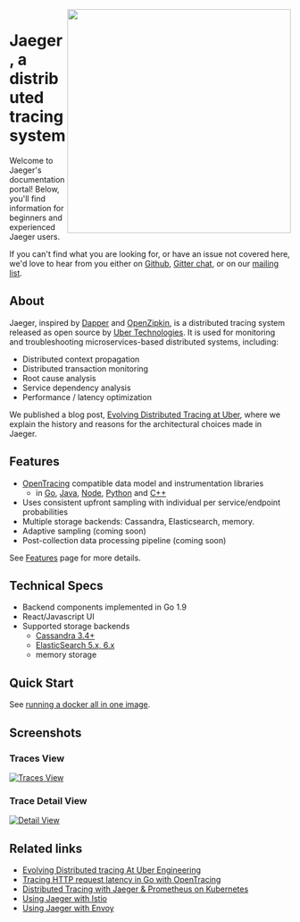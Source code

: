 <img align="right" src="images/jaeger-vector.svg" width=400>

# Jaeger, a distributed tracing system

Welcome to Jaeger's documentation portal! Below, you'll find information for beginners and experienced Jaeger users.

If you can't find what you are looking for, or have an issue not covered here, we'd love to hear from you either on [Github](https://github.com/jaegertracing/jaeger/issues), [Gitter chat](https://gitter.im/jaegertracing/Lobby), or on our [mailing list](https://groups.google.com/forum/#!forum/jaeger-tracing).

## About

Jaeger, inspired by [Dapper][dapper] and [OpenZipkin](http://zipkin.io), is a distributed tracing system released as open source by [Uber Technologies][ubeross]. It is used for monitoring and troubleshooting microservices-based distributed systems, including:

* Distributed context propagation
* Distributed transaction monitoring
* Root cause analysis
* Service dependency analysis
* Performance / latency optimization

We published a blog post, [Evolving Distributed Tracing at Uber](https://eng.uber.com/distributed-tracing/), where we explain the history and reasons for the architectural choices made in Jaeger.

## Features

* [OpenTracing](http://opentracing.io/) compatible data model and instrumentation libraries
  * in [Go](https://github.com/jaegertracing/jaeger-client-go), [Java](https://github.com/jaegertracing/jaeger-client-java), [Node](https://github.com/jaegertracing/jaeger-client-node), [Python](https://github.com/jaegertracing/jaeger-client-python) and [C++](https://github.com/jaegertracing/cpp-client)
* Uses consistent upfront sampling with individual per service/endpoint probabilities
* Multiple storage backends: Cassandra, Elasticsearch, memory.
* Adaptive sampling (coming soon)
* Post-collection data processing pipeline (coming soon)

See [Features](./features/) page for more details.

## Technical Specs

* Backend components implemented in Go 1.9
* React/Javascript UI
* Supported storage backends
  * [Cassandra 3.4+](./deployment/#cassandra)
  * [ElasticSearch 5.x, 6.x](./deployment/#elasticsearch)
  * memory storage

## Quick Start

See [running a docker all in one image](getting_started.md#all-in-one-docker-image).

## Screenshots

### Traces View

[![Traces View](images/traces-ss.png)](images/traces-ss.png)

### Trace Detail View

[![Detail View](images/trace-detail-ss.png)](images/trace-detail-ss.png)

## Related links

* [Evolving Distributed tracing At Uber Engineering](https://eng.uber.com/distributed-tracing/)
* [Tracing HTTP request latency in Go with OpenTracing](https://medium.com/opentracing/tracing-http-request-latency-in-go-with-opentracing-7cc1282a100a)
* [Distributed Tracing with Jaeger & Prometheus on Kubernetes](https://blog.openshift.com/openshift-commons-briefing-82-distributed-tracing-with-jaeger-prometheus-on-kubernetes/)
* [Using Jaeger with Istio](https://istio.io/docs/tasks/telemetry/distributed-tracing.html)
* [Using Jaeger with Envoy](https://www.envoyproxy.io/docs/envoy/latest/install/sandboxes/jaeger_tracing)

[dapper]: https://research.google.com/pubs/pub36356.html
[ubeross]: http://uber.github.io
